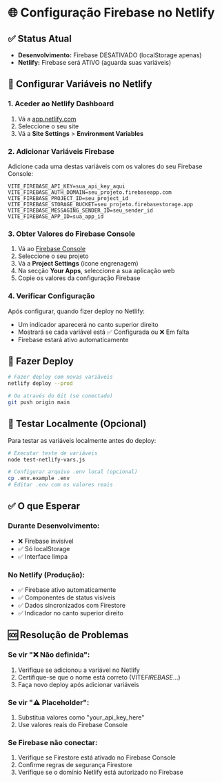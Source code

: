 # 🌐 Configuração Firebase no Netlify

## ✅ Status Atual

- **Desenvolvimento:** Firebase DESATIVADO (localStorage apenas)
- **Netlify:** Firebase será ATIVO (aguarda suas variáveis)

## 🔧 Configurar Variáveis no Netlify

### 1. **Aceder ao Netlify Dashboard**

1. Vá a [app.netlify.com](https://app.netlify.com)
2. Seleccione o seu site
3. Vá a **Site Settings** > **Environment Variables**

### 2. **Adicionar Variáveis Firebase**

Adicione cada uma destas variáveis com os valores do seu Firebase Console:

```
VITE_FIREBASE_API_KEY=sua_api_key_aqui
VITE_FIREBASE_AUTH_DOMAIN=seu_projeto.firebaseapp.com
VITE_FIREBASE_PROJECT_ID=seu_project_id
VITE_FIREBASE_STORAGE_BUCKET=seu_projeto.firebasestorage.app
VITE_FIREBASE_MESSAGING_SENDER_ID=seu_sender_id
VITE_FIREBASE_APP_ID=sua_app_id
```

### 3. **Obter Valores do Firebase Console**

1. Vá ao [Firebase Console](https://console.firebase.google.com)
2. Seleccione o seu projeto
3. Vá a **Project Settings** (ícone engrenagem)
4. Na secção **Your Apps**, seleccione a sua aplicação web
5. Copie os valores da configuração Firebase

### 4. **Verificar Configuração**

Após configurar, quando fizer deploy no Netlify:

- Um indicador aparecerá no canto superior direito
- Mostrará se cada variável está ✅ Configurada ou ❌ Em falta
- Firebase estará ativo automaticamente

## 🚀 Fazer Deploy

```bash
# Fazer deploy com novas variáveis
netlify deploy --prod

# Ou através do Git (se conectado)
git push origin main
```

## 🧪 Testar Localmente (Opcional)

Para testar as variáveis localmente antes do deploy:

```bash
# Executar teste de variáveis
node test-netlify-vars.js

# Configurar arquivo .env local (opcional)
cp .env.example .env
# Editar .env com os valores reais
```

## ✅ O que Esperar

### **Durante Desenvolvimento:**

- ❌ Firebase invisível
- ✅ Só localStorage
- ✅ Interface limpa

### **No Netlify (Produção):**

- ✅ Firebase ativo automaticamente
- ✅ Componentes de status visíveis
- ✅ Dados sincronizados com Firestore
- ✅ Indicador no canto superior direito

## 🆘 Resolução de Problemas

### Se vir "❌ Não definida":

1. Verifique se adicionou a variável no Netlify
2. Certifique-se que o nome está correto (VITE*FIREBASE*...)
3. Faça novo deploy após adicionar variáveis

### Se vir "⚠️ Placeholder":

1. Substitua valores como "your_api_key_here"
2. Use valores reais do Firebase Console

### Se Firebase não conectar:

1. Verifique se Firestore está ativado no Firebase Console
2. Confirme regras de segurança Firestore
3. Verifique se o domínio Netlify está autorizado no Firebase
